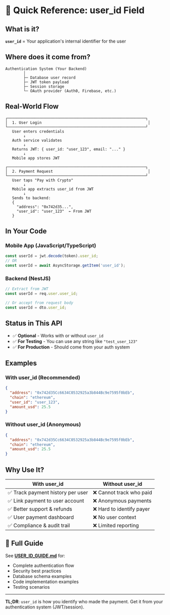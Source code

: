 # 🎯 Quick Reference: user_id Field

## What is it?

**`user_id`** = Your application's internal identifier for the user

## Where does it come from?

```
Authentication System (Your Backend)
        │
        ├─ Database user record
        ├─ JWT token payload
        ├─ Session storage
        └─ OAuth provider (Auth0, Firebase, etc.)
```

## Real-World Flow

```
┌─────────────────────────────────────────────────────────────┐
│  1. User Login                                               │
└─────────────────────────────────────────────────────────────┘
   User enters credentials
        ↓
   Auth service validates
        ↓
   Returns JWT: { user_id: "user_123", email: "..." }
        ↓
   Mobile app stores JWT

┌─────────────────────────────────────────────────────────────┐
│  2. Payment Request                                          │
└─────────────────────────────────────────────────────────────┘
   User taps "Pay with Crypto"
        ↓
   Mobile app extracts user_id from JWT
        ↓
   Sends to backend:
   {
     "address": "0x742d35...",
     "user_id": "user_123"  ← From JWT
   }
```

## In Your Code

### Mobile App (JavaScript/TypeScript)

```javascript
const userId = jwt.decode(token).user_id;
// OR
const userId = await AsyncStorage.getItem('user_id');
```

### Backend (NestJS)

```typescript
// Extract from JWT
const userId = req.user.user_id;

// Or accept from request body
const userId = dto.user_id;
```

## Status in This API

- ✅ **Optional** - Works with or without `user_id`
- ✅ **For Testing** - You can use any string like `"test_user_123"`
- ✅ **For Production** - Should come from your auth system

## Examples

### With user_id (Recommended)

```json
{
  "address": "0x742d35Cc6634C0532925a3b844Bc9e7595f0bEb",
  "chain": "ethereum",
  "user_id": "user_123",
  "amount_usd": 25.5
}
```

### Without user_id (Anonymous)

```json
{
  "address": "0x742d35Cc6634C0532925a3b844Bc9e7595f0bEb",
  "chain": "ethereum",
  "amount_usd": 25.5
}
```

## Why Use It?

| With user_id                      | Without user_id           |
| --------------------------------- | ------------------------- |
| ✅ Track payment history per user | ❌ Cannot track who paid  |
| ✅ Link payment to user account   | ❌ Anonymous payments     |
| ✅ Better support & refunds       | ❌ Hard to identify payer |
| ✅ User payment dashboard         | ❌ No user context        |
| ✅ Compliance & audit trail       | ❌ Limited reporting      |

## 📖 Full Guide

See **[USER_ID_GUIDE.md](./USER_ID_GUIDE.md)** for:

- Complete authentication flow
- Security best practices
- Database schema examples
- Code implementation examples
- Testing scenarios

---

**TL;DR**: `user_id` is how you identify who made the payment. Get it from your authentication system (JWT/session).
